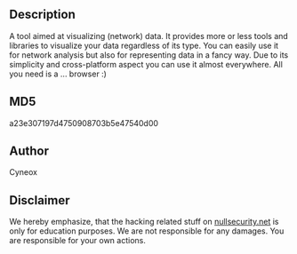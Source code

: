 Description
-----------
A tool aimed at visualizing (network) data. It provides more or less tools and
libraries to visualize your data regardless of its type. You can easily use it
for network analysis but also for representing data in a fancy way. Due to its
simplicity and cross-platform aspect you can use it almost everywhere. All you
need is a ... browser :)

MD5
---
a23e307197d4750908703b5e47540d00

Author
------
Cyneox

Disclaimer
----------
We hereby emphasize, that the hacking related stuff on
[nullsecurity.net](http://nullsecurity.net) is only for education purposes.
We are not responsible for any damages. You are responsible for your own
actions.
